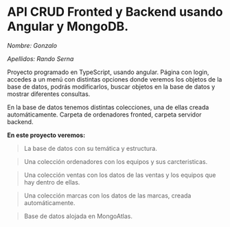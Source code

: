 # API CRUD Fronted y Backend usando Angular y MongoDB.

*Nombre: Gonzalo*

*Apellidos: Rando Serna*

Proyecto programado en TypeScript, usando angular. Página con login, accedes a un menú con distintas opciones donde veremos los objetos de la base de datos, podrás modificarlos, buscar objetos en la base de datos y mostrar diferentes consultas.

En la base de datos tenemos distintas colecciones, una de ellas creada automáticamente.
Carpeta de ordenadores fronted, carpeta servidor backend.


**En este proyecto veremos:**

>La base de datos con su temática y estructura.

>Una colección ordenadores con los equipos y sus carcteristicas.

>Una colección ventas con los datos de las ventas y los equipos que hay dentro de ellas.

>Una colección marcas con los datos de las marcas, creada automáticamente.

>Base de datos alojada en MongoAtlas.


